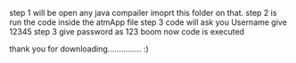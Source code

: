step 1 will be open any java compailer imoprt this folder on that.
step 2 is run the code inside the atmApp file 
step 3 code will ask you Username give 12345
step 3 give password as 123
boom now code is executed 

thank you for downloading............... :)
